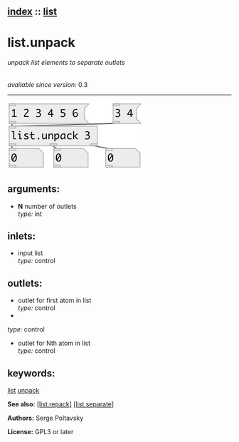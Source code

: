 [index](index.html) :: [list](category_list.html)
---

# list.unpack

###### unpack list elements to separate outlets

*available since version:* 0.3

---




[![example](../examples/img/list.unpack.jpg)](../examples/pd/list.unpack.pd)



## arguments:

* **N**
number of outlets<br>
_type:_ int<br>







## inlets:

* input list<br>
_type:_ control



## outlets:

* outlet for first atom in list<br>
_type:_ control
*  <br>
_type:_ control
* outlet for Nth atom in list<br>
_type:_ control



## keywords:

[list](keywords/list.html)
[unpack](keywords/unpack.html)



**See also:**
[\[list.repack\]](list.repack.html)
[\[list.separate\]](list.separate.html)




**Authors:** Serge Poltavsky




**License:** GPL3 or later





